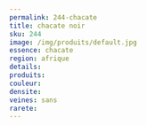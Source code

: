 ```yaml
---
permalink: 244-chacate
title: chacate noir
sku: 244
image: /img/produits/default.jpg
essence: chacate
region: afrique
details: 
produits: 
couleur: 
densite: 
veines: sans
rarete: 
---
```

